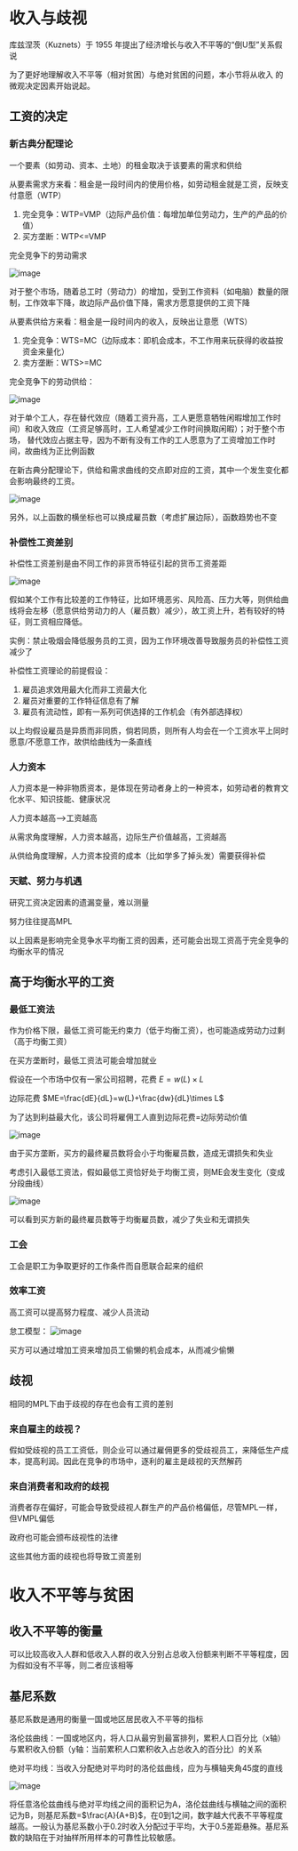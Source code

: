 # 收入与歧视 
库兹涅茨（Kuznets）于 1955 年提出了经济增长与收入不平等的“倒U型”关系假说

为了更好地理解收入不平等（相对贫困）与绝对贫困的问题，本小节将从收入
的微观决定因素开始说起。

## 工资的决定
### 新古典分配理论
一个要素（如劳动、资本、土地）的租金取决于该要素的需求和供给

从要素需求方来看：租金是一段时间内的使用价格，如劳动租金就是工资，反映支付意愿（WTP）

1. 完全竞争：WTP=VMP（边际产品价值：每增加单位劳动力，生产的产品的价值）
2. 买方垄断：WTP<=VMP

完全竞争下的劳动需求

![image](https://github.com/user-attachments/assets/b53b9e9c-ca90-451a-9d7c-ff5a8dd8c7bf)

对于整个市场，随着总工时（劳动力）的增加，受到工作资料（如电脑）数量的限制，工作效率下降，故边际产品价值下降，需求方愿意提供的工资下降

从要素供给方来看：租金是一段时间内的收入，反映出让意愿（WTS）

1. 完全竞争：WTS=MC（边际成本：即机会成本，不工作用来玩获得的收益按资金来量化）
2. 卖方垄断：WTS>=MC

完全竞争下的劳动供给：

![image](https://github.com/user-attachments/assets/1d866bc7-eb08-4280-ab55-016f61318b39)


对于单个工人，存在替代效应（随着工资升高，工人更愿意牺牲闲暇增加工作时间）和收入效应（工资足够高时，工人希望减少工作时间换取闲暇）；对于整个市场，
替代效应占据主导，因为不断有没有工作的工人愿意为了工资增加工作时间，故曲线为正比例函数

在新古典分配理论下，供给和需求曲线的交点即对应的工资，其中一个发生变化都会影响最终的工资。

![image](https://github.com/user-attachments/assets/547fce02-0c91-40c0-aa12-08ded449e2f4)

另外，以上函数的横坐标也可以换成雇员数（考虑扩展边际），函数趋势也不变
### 补偿性工资差别
补偿性工资差别是由不同工作的非货币特征引起的货币工资差距

![image](https://github.com/user-attachments/assets/396eea1d-1ae6-458e-a5fb-e63866b63cfa)


假如某个工作有比较差的工作特征，比如环境恶劣、风险高、压力大等，则供给曲线将会左移（愿意供给劳动力的人（雇员数）减少），故工资上升，若有较好的特征，则工资相应降低。

实例：禁止吸烟会降低服务员的工资，因为工作环境改善导致服务员的补偿性工资减少了

补偿性工资理论的前提假设：

1. 雇员追求效用最大化而非工资最大化
2. 雇员对重要的工作特征信息有了解
3. 雇员有流动性，即有一系列可供选择的工作机会（有外部选择权）

以上均假设雇员是异质而非同质，倘若同质，则所有人均会在一个工资水平上同时愿意/不愿意工作，故供给曲线为一条直线

### 人力资本
人力资本是一种非物质资本，是体现在劳动者身上的一种资本，如劳动者的教育文化水平、知识技能、健康状况

人力资本越高-->工资越高

从需求角度理解，人力资本越高，边际生产价值越高，工资越高

从供给角度理解，人力资本投资的成本（比如学多了掉头发）需要获得补偿

### 天赋、努力与机遇
研究工资决定因素的遗漏变量，难以测量

努力往往提高MPL

以上因素是影响完全竞争水平均衡工资的因素，还可能会出现工资高于完全竞争的均衡水平的情况
## 高于均衡水平的工资

### 最低工资法
作为价格下限，最低工资可能无约束力（低于均衡工资），也可能造成劳动力过剩（高于均衡工资）

在买方垄断时，最低工资法可能会增加就业

假设在一个市场中仅有一家公司招聘，花费 $E=w(L)\times L$

边际花费 $ME=\frac{dE}{dL}=w(L)+\frac{dw}{dL}\times L$

为了达到利益最大化，该公司将雇佣工人直到边际花费=边际劳动价值

![image](https://github.com/user-attachments/assets/aefb7eb0-2872-4568-91cb-d41e6ebe53c0)

由于买方垄断，买方的最终雇员数将会小于均衡雇员数，造成无谓损失和失业

考虑引入最低工资法，假如最低工资恰好处于均衡工资，则ME会发生变化（变成分段曲线）

![image](https://github.com/user-attachments/assets/cdb9cda1-9bb7-417f-be7a-6045f7459993)

可以看到买方新的最终雇员数等于均衡雇员数，减少了失业和无谓损失
### 工会
工会是职工为争取更好的工作条件而自愿联合起来的组织

### 效率工资
高工资可以提高努力程度、减少人员流动

怠工模型：
![image](https://github.com/user-attachments/assets/1a711712-f2f9-4111-8195-53261a4325cd)

买方可以通过增加工资来增加员工偷懒的机会成本，从而减少偷懒

## 歧视
相同的MPL下由于歧视的存在也会有工资的差别
### 来自雇主的歧视？
假如受歧视的员工工资低，则企业可以通过雇佣更多的受歧视员工，来降低生产成本，提高利润。因此在竞争的市场中，逐利的雇主是歧视的天然解药

### 来自消费者和政府的歧视
消费者存在偏好，可能会导致受歧视人群生产的产品价格偏低，尽管MPL一样，但VMPL偏低

政府也可能会颁布歧视性的法律

这些其他方面的歧视也将导致工资差别

# 收入不平等与贫困
## 收入不平等的衡量
可以比较高收入人群和低收入人群的收入分别占总收入份额来判断不平等程度，因为假如没有不平等，则二者应该相等
## 基尼系数
基尼系数是通用的衡量一国或地区居民收入不平等的指标

洛伦兹曲线：一国或地区内，将人口从最穷到最富排列，累积人口百分比（x轴）与累积收入份额（y轴：当前累积人口累积收入占总收入的百分比）的关系

绝对平均线：当收入分配绝对平均时的洛伦兹曲线，应为与横轴夹角45度的直线

![image](https://github.com/user-attachments/assets/6b8320a0-3592-49d9-b600-56ae87cba5fa)

将任意洛伦兹曲线与绝对平均线之间的面积记为A，洛伦兹曲线与横轴之间的面积记为B，则基尼系数=$\frac{A}{A+B}$，在0到1之间，数字越大代表不平等程度越高。一般认为基尼系数小于0.2时收入分配过于平均，大于0.5差距悬殊。基尼系数的缺陷在于对抽样所用样本的可靠性比较敏感。

